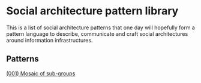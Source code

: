 # Social architecture pattern library

This is a list of social architecture patterns that one day will hopefully form a pattern language to describe, communicate and craft social architectures around information infrastructures.


## Patterns

[(001) Mosaic of sub-groups](patterns/(001)%20Mosaic%20of%20sub-groups/README.md)